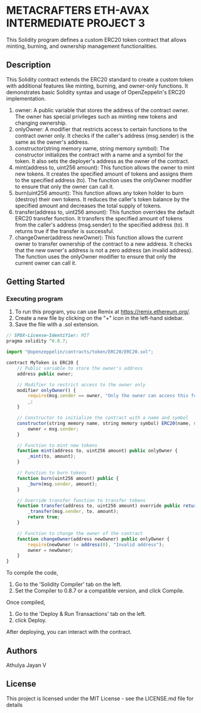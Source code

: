 # METACRAFTERS ETH-AVAX INTERMEDIATE PROJECT 3

This Solidity program defines a custom ERC20 token contract that allows minting, burning, and ownership management functionalities.

## Description

This Solidity contract extends the ERC20 standard to create a custom token with additional features like minting, burning, and owner-only functions. It demonstrates basic Solidity syntax and usage of OpenZeppelin's ERC20 implementation.

1. owner: A public variable that stores the address of the contract owner. The owner has special privileges such as minting new tokens and changing ownership.
2. onlyOwner: A modifier that restricts access to certain functions to the contract owner only. It checks if the caller's address (msg.sender) is the same as the owner's address.
3. constructor(string memory name, string memory symbol): The constructor initializes the contract with a name and a symbol for the token. It also sets the deployer's address as the owner of the contract.
4. mint(address to, uint256 amount): This function allows the owner to mint new tokens. It creates the specified amount of tokens and assigns them to the specified address (to). The function uses the onlyOwner modifier to ensure that only the owner can call it.
5. burn(uint256 amount): This function allows any token holder to burn (destroy) their own tokens. It reduces the caller's token balance by the specified amount and decreases the total supply of tokens.
6. transfer(address to, uint256 amount): This function overrides the default ERC20 transfer function. It transfers the specified amount of tokens from the caller's address (msg.sender) to the specified address (to). It returns true if the transfer is successful.
7. changeOwner(address newOwner): This function allows the current owner to transfer ownership of the contract to a new address. It checks that the new owner's address is not a zero address (an invalid address). The function uses the onlyOwner modifier to ensure that only the current owner can call it.

## Getting Started

### Executing program

1. To run this program, you can use Remix at https://remix.ethereum.org/.
2. Create a new file by clicking on the "+" icon in the left-hand sidebar.
3. Save the file with a .sol extension.

```javascript
// SPDX-License-Identifier: MIT
pragma solidity ^0.8.7;

import "@openzeppelin/contracts/token/ERC20/ERC20.sol";

contract MyToken is ERC20 {
    // Public variable to store the owner's address
    address public owner; 

    // Modifier to restrict access to the owner only
    modifier onlyOwner() {
        require(msg.sender == owner, "Only the owner can access this function");
        _;
    }

    // Constructor to initialize the contract with a name and symbol
    constructor(string memory name, string memory symbol) ERC20(name, symbol) {
        owner = msg.sender; 
    }

    // Function to mint new tokens
    function mint(address to, uint256 amount) public onlyOwner {
        _mint(to, amount); 
    }

    // Function to burn tokens 
    function burn(uint256 amount) public {
        _burn(msg.sender, amount);
    }

    // Override transfer function to transfer tokens
    function transfer(address to, uint256 amount) override public returns (bool) {
        _transfer(msg.sender, to, amount); 
        return true; 
    }

    // Function to change the owner of the contract
    function changeOwner(address newOwner) public onlyOwner {
        require(newOwner != address(0), "Invalid address"); 
        owner = newOwner; 
    }
}
```
To compile the code,

1. Go to the 'Solidity Compiler' tab on the left.
2. Set the Compiler to 0.8.7 or a compatible version, and click Compile.
   
Once compiled,

1. Go to the 'Deploy & Run Transactions' tab on the left.
2. click Deploy.

After deploying, you can interact with the contract.

## Authors

Athulya Jayan V


## License

This project is licensed under the MIT License - see the LICENSE.md file for details
